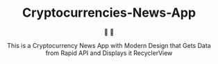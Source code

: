 
<h1 align="center">
Cryptocurrencies-News-App
</h1>

<p align="center">
   📄 🚀
</p>

<p align="center">
 This is a Cryptocurrency News App with Modern Design that Gets Data from Rapid API and Displays it RecyclerView
</p>
